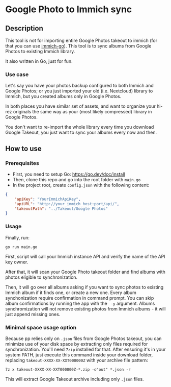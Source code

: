 # Google Photo to Immich sync

## Description

This tool is not for importing entire Google Photos takeout to immich (for that you can use [immich-go](https://github.com/simulot/immich-go)).
This tool is to sync albums from Google Photos to existing Immich library.

It also written in Go, just for fun.

### Use case
Let's say you have your photos backup configured to both Immich and Google Photos; or you just imported your old (i.e. Nextcloud) library to Immich, but you created albums only in Google Photos.

In both places you have similar set of assets, and want to organize your hi-rez originals the same way as your (most likely compressed) library in Google Photos.

You don't want to re-import the whole library every time you download Google Takeout, you just want to sync your albums every now and then.

## How to use

### Prerequisites

- First, you need to setup Go: https://go.dev/doc/install
- Then, clone this repo and go into the root folder with `main.go`
- In the project root, create `config.json` with the following content:
```json
{
    "apiKey": "YourImmichApiKey",
    "apiURL": "http://your_immich_host:port/api/",
    "takeoutPath": "../Takeout/Google Photos"
}
```
### Usage
Finally, run:
```shell
go run main.go
```
First, script will call your Immich instance API and verify the name of the API key owner.

After that, it will scan your Google Photo takeout folder and find albums with photos eligible to synchronization.

Then, it will go over all albums asking if you want to sync photos to existing Immich album if it finds one, or create a new one. Every album synchonization require confirmation in command prompt. You can skip album confirmations by running the app with the ` -y` argument.
Albums synchromization will not remove existing photos from Immich albums - it will just append missing ones.

### Minimal space usage option

Because pp relies only on `.json` files from Google Photos takeout, you can minimize use of your disk space by extracting only files required for synchronization.
You'll need `7zip` installed for that. After ensuring it's in your system PATH, just execute this command inside your download folder, replacing `takeout-XXXX-XX-XXT000000Z` with your archive file pattern:

```shell
7z x takeout-XXXX-XX-XXT000000Z-*.zip -o"out" *.json -r
```
This will extract Google Takeout archive including only `.json` files.